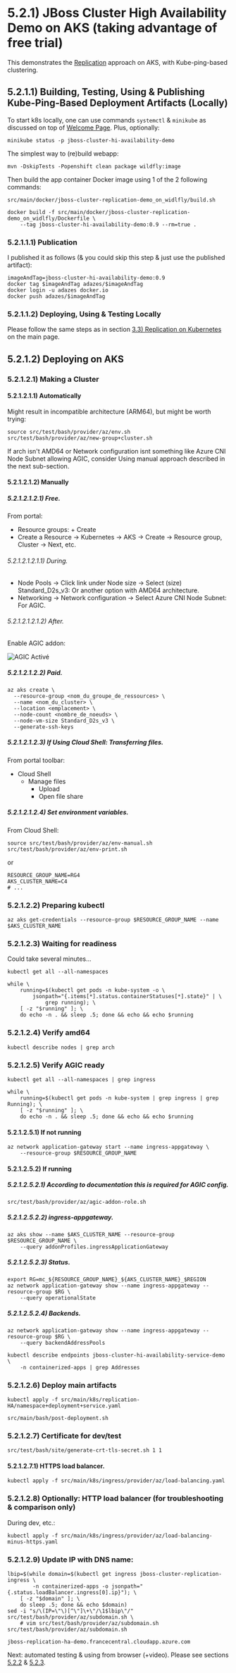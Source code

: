 # 5.2.1) JBoss Cluster High Availability Demo on AKS (taking advantage of free trial)
This demonstrates the [Replication](../../README.md#33-replication-on-kubernetes) approach on AKS,
with Kube-ping-based clustering.

## 5.2.1.1) Building, Testing, Using & Publishing Kube-Ping-Based Deployment Artifacts (Locally)
To start k8s locally, one can use commands `systemctl` & `minikube` as discussed on top of
[Welcome Page](../../README.md). Plus, optionally:

```console
minikube status -p jboss-cluster-hi-availability-demo
```
The simplest way to (re)build webapp:

```console
mvn -DskipTests -Popenshift clean package wildfly:image
```
Then build the app container Docker image using 1 of the 2 following commands:

```console
src/main/docker/jboss-cluster-replication-demo_on_widlfly/build.sh

docker build -f src/main/docker/jboss-cluster-replication-demo_on_widlfly/Dockerfile \
	--tag jboss-cluster-hi-availability-demo:0.9 --rm=true .
```
### 5.2.1.1.1) Publication
I published it as follows (& you could skip this step & just use the published artifact):

```console
imageAndTag=jboss-cluster-hi-availability-demo:0.9
docker tag $imageAndTag adazes/$imageAndTag
docker login -u adazes docker.io
docker push adazes/$imageAndTag
```
### 5.2.1.1.2) Deploying, Using & Testing Locally
Please follow the same steps as in section
[3.3) Replication on Kubernetes](../../README.md#33-replication-on-kubernetes) on the main page.

## 5.2.1.2) Deploying on AKS
### 5.2.1.2.1) Making a Cluster
#### 5.2.1.2.1.1) Automatically
Might result in incompatible architecture (ARM64), but might be worth trying:

```console
source src/test/bash/provider/az/env.sh
src/test/bash/provider/az/new-group+cluster.sh
```
If arch isn't AMD64 or Network configuration isnt something like Azure CNI Node Subnet allowing
AGIC, consider Using manual approach described in the next sub-section.

#### 5.2.1.2.1.2) Manually
##### 5.2.1.2.1.2.1) Free.
From portal:

* Resource groups: + Create
* Create a Resource -> Kubernetes -> AKS -> Create -> Resource group, Cluster -> Next, etc.

###### 5.2.1.2.1.2.1.1) During.
* Node Pools -> Click link under Node size -> Select (size) Standard_D2s_v3: Or another option with
AMD64 architecture.
* Networking -> Network configuration -> Select Azure CNI Node Subnet: For AGIC.

###### 5.2.1.2.1.2.1.2) After.
Enable AGIC addon:

![AGIC Activé](../../assets/img/AGIC.png)

##### 5.2.1.2.1.2.2) Paid.
```console
az aks create \
  --resource-group <nom_du_groupe_de_ressources> \
  --name <nom_du_cluster> \
  --location <emplacement> \
  --node-count <nombre_de_noeuds> \
  --node-vm-size Standard_D2s_v3 \
  --generate-ssh-keys
```
##### 5.2.1.2.1.2.3) If Using Cloud Shell: Transferring files.
From portal toolbar:
* Cloud Shell
    - Manage files
        - Upload
      - Open file share

##### 5.2.1.2.1.2.4) Set environment variables.
From Cloud Shell:

```console
source src/test/bash/provider/az/env-manual.sh
src/test/bash/provider/az/env-print.sh
```

or

```console
RESOURCE_GROUP_NAME=RG4
AKS_CLUSTER_NAME=C4
# ...
```

### 5.2.1.2.2) Preparing kubectl
```console
az aks get-credentials --resource-group $RESOURCE_GROUP_NAME --name $AKS_CLUSTER_NAME
```
### 5.2.1.2.3) Waiting for readiness
Could take several minutes...

```console
kubectl get all --all-namespaces

while \
	running=$(kubectl get pods -n kube-system -o \
		jsonpath="{.items[*].status.containerStatuses[*].state}" | \
			grep running); \
	[ -z "$running" ]; \
	do echo -n . && sleep .5; done && echo && echo $running
```
### 5.2.1.2.4) Verify amd64

```console
kubectl describe nodes | grep arch
```
### 5.2.1.2.5) Verify AGIC ready
```console
kubectl get all --all-namespaces | grep ingress

while \
	running=$(kubectl get pods -n kube-system | grep ingress | grep Running); \
	[ -z "$running" ]; \
	do echo -n . && sleep .5; done && echo && echo $running
```

#### 5.2.1.2.5.1) If not running
```console
az network application-gateway start --name ingress-appgateway \
	--resource-group $RESOURCE_GROUP_NAME
```

#### 5.2.1.2.5.2) If running

##### 5.2.1.2.5.2.1) According to documentation this is required for AGIC config.
```console
src/test/bash/provider/az/agic-addon-role.sh
```

##### 5.2.1.2.5.2.2) ingress-appgateway.
```console
az aks show --name $AKS_CLUSTER_NAME --resource-group $RESOURCE_GROUP_NAME \
	--query addonProfiles.ingressApplicationGateway
```

##### 5.2.1.2.5.2.3) Status.
```console
export RG=mc_${RESOURCE_GROUP_NAME}_${AKS_CLUSTER_NAME}_$REGION
az network application-gateway show --name ingress-appgateway --resource-group $RG \
	--query operationalState
```

##### 5.2.1.2.5.2.4) Backends.
```console
az network application-gateway show --name ingress-appgateway --resource-group $RG \
	--query backendAddressPools

kubectl describe endpoints jboss-cluster-hi-availability-service-demo \
	-n containerized-apps | grep Addresses
```

### 5.2.1.2.6) Deploy main artifacts
```console
kubectl apply -f src/main/k8s/replication-HA/namespace+deployment+service.yaml

src/main/bash/post-deployment.sh
```

### 5.2.1.2.7) Certificate for dev/test
```console
src/test/bash/site/generate-crt-tls-secret.sh 1 1
```
#### 5.2.1.2.7.1) HTTPS load balancer.
```console
kubectl apply -f src/main/k8s/ingress/provider/az/load-balancing.yaml
```

### 5.2.1.2.8) Optionally: HTTP load balancer (for troubleshooting & comparison only)
During dev, etc.:

```console
kubectl apply -f src/main/k8s/ingress/provider/az/load-balancing-minus-https.yaml
```

### 5.2.1.2.9) Update IP with DNS name:
```console
lbip=$(while domain=$(kubectl get ingress jboss-cluster-replication-ingress \
        -n containerized-apps -o jsonpath="{.status.loadBalancer.ingress[0].ip}"); \
    [ -z "$domain" ]; \
    do sleep .5; done && echo $domain)
sed -i "s/\(IP=\"\)[^\"]\+\"/\1$lbip\"/" src/test/bash/provider/az/subdomain.sh \
	# vim src/test/bash/provider/az/subdomain.sh
src/test/bash/provider/az/subdomain.sh
```
	jboss-replication-ha-demo.francecentral.cloudapp.azure.com

Next: automated testing & using from browser (+video).
Please see sections [5.2.2](../../README.md#522-automated-testing) &
[5.2.3](../../README.md#523-using-from-browser).